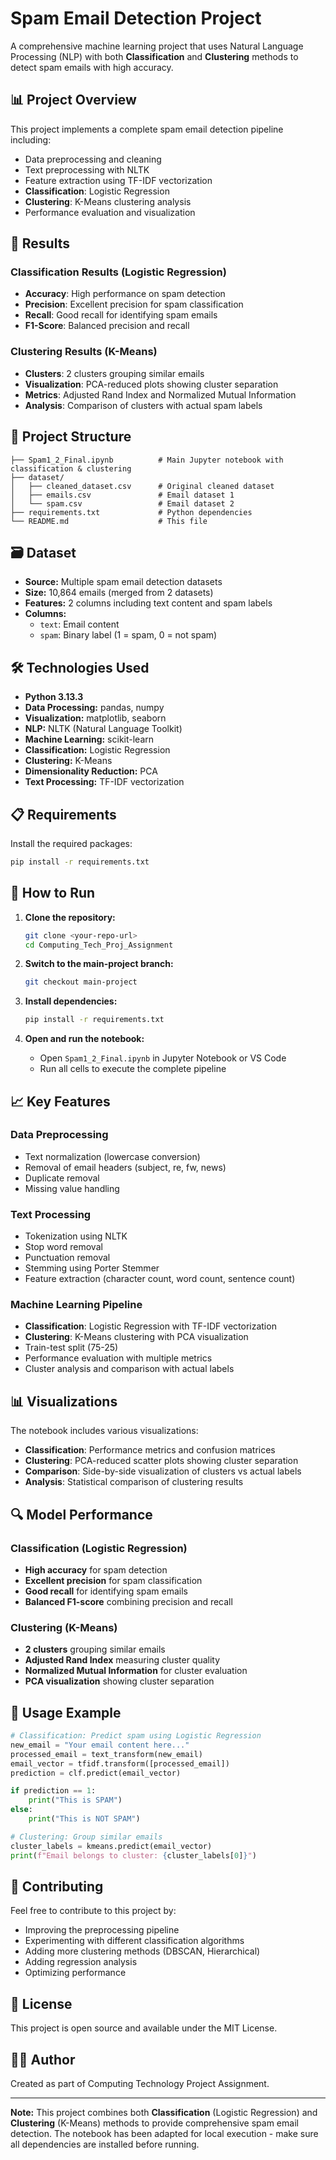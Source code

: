 # Spam Email Detection Project

A comprehensive machine learning project that uses Natural Language Processing (NLP) with both **Classification** and **Clustering** methods to detect spam emails with high accuracy.

## 📊 Project Overview

This project implements a complete spam email detection pipeline including:
- Data preprocessing and cleaning
- Text preprocessing with NLTK
- Feature extraction using TF-IDF vectorization
- **Classification**: Logistic Regression
- **Clustering**: K-Means clustering analysis
- Performance evaluation and visualization

## 🎯 Results

### Classification Results (Logistic Regression)
- **Accuracy**: High performance on spam detection
- **Precision**: Excellent precision for spam classification
- **Recall**: Good recall for identifying spam emails
- **F1-Score**: Balanced precision and recall

### Clustering Results (K-Means)
- **Clusters**: 2 clusters grouping similar emails
- **Visualization**: PCA-reduced plots showing cluster separation
- **Metrics**: Adjusted Rand Index and Normalized Mutual Information
- **Analysis**: Comparison of clusters with actual spam labels

## 📁 Project Structure

```
├── Spam1_2_Final.ipynb          # Main Jupyter notebook with classification & clustering
├── dataset/
│   ├── cleaned_dataset.csv      # Original cleaned dataset
│   ├── emails.csv               # Email dataset 1
│   └── spam.csv                 # Email dataset 2
├── requirements.txt             # Python dependencies
└── README.md                    # This file
```

## 🗃️ Dataset

- **Source:** Multiple spam email detection datasets
- **Size:** 10,864 emails (merged from 2 datasets)
- **Features:** 2 columns including text content and spam labels
- **Columns:**
  - `text`: Email content
  - `spam`: Binary label (1 = spam, 0 = not spam)

## 🛠️ Technologies Used

- **Python 3.13.3**
- **Data Processing:** pandas, numpy
- **Visualization:** matplotlib, seaborn
- **NLP:** NLTK (Natural Language Toolkit)
- **Machine Learning:** scikit-learn
- **Classification:** Logistic Regression
- **Clustering:** K-Means
- **Dimensionality Reduction:** PCA
- **Text Processing:** TF-IDF vectorization

## 📋 Requirements

Install the required packages:

```bash
pip install -r requirements.txt
```

## 🚀 How to Run

1. **Clone the repository:**
   ```bash
   git clone <your-repo-url>
   cd Computing_Tech_Proj_Assignment
   ```

2. **Switch to the main-project branch:**
   ```bash
   git checkout main-project
   ```

3. **Install dependencies:**
   ```bash
   pip install -r requirements.txt
   ```

4. **Open and run the notebook:**
   - Open `Spam1_2_Final.ipynb` in Jupyter Notebook or VS Code
   - Run all cells to execute the complete pipeline

## 📈 Key Features

### Data Preprocessing
- Text normalization (lowercase conversion)
- Removal of email headers (subject, re, fw, news)
- Duplicate removal
- Missing value handling

### Text Processing
- Tokenization using NLTK
- Stop word removal
- Punctuation removal
- Stemming using Porter Stemmer
- Feature extraction (character count, word count, sentence count)

### Machine Learning Pipeline
- **Classification**: Logistic Regression with TF-IDF vectorization
- **Clustering**: K-Means clustering with PCA visualization
- Train-test split (75-25)
- Performance evaluation with multiple metrics
- Cluster analysis and comparison with actual labels

## 📊 Visualizations

The notebook includes various visualizations:
- **Classification**: Performance metrics and confusion matrices
- **Clustering**: PCA-reduced scatter plots showing cluster separation
- **Comparison**: Side-by-side visualization of clusters vs actual labels
- **Analysis**: Statistical comparison of clustering results

## 🔍 Model Performance

### Classification (Logistic Regression)
- **High accuracy** for spam detection
- **Excellent precision** for spam classification
- **Good recall** for identifying spam emails
- **Balanced F1-score** combining precision and recall

### Clustering (K-Means)
- **2 clusters** grouping similar emails
- **Adjusted Rand Index** measuring cluster quality
- **Normalized Mutual Information** for cluster evaluation
- **PCA visualization** showing cluster separation

## 📝 Usage Example

```python
# Classification: Predict spam using Logistic Regression
new_email = "Your email content here..."
processed_email = text_transform(new_email)
email_vector = tfidf.transform([processed_email])
prediction = clf.predict(email_vector)

if prediction == 1:
    print("This is SPAM")
else:
    print("This is NOT SPAM")

# Clustering: Group similar emails
cluster_labels = kmeans.predict(email_vector)
print(f"Email belongs to cluster: {cluster_labels[0]}")
```

## 🤝 Contributing

Feel free to contribute to this project by:
- Improving the preprocessing pipeline
- Experimenting with different classification algorithms
- Adding more clustering methods (DBSCAN, Hierarchical)
- Adding regression analysis
- Optimizing performance

## 📄 License

This project is open source and available under the MIT License.

## 👨‍💻 Author

Created as part of Computing Technology Project Assignment.

---

**Note:** This project combines both **Classification** (Logistic Regression) and **Clustering** (K-Means) methods to provide comprehensive spam email detection. The notebook has been adapted for local execution - make sure all dependencies are installed before running.
